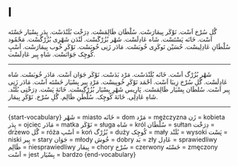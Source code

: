 # I

گُل سُرْخ اَسْت.
نَوْکَر بِیمَارَسْت.
سُلْطَان ظَالِمَسْت.
دِرَخْت بُلَنْدَسْت.
پِدَر بِسْیَار خَسْتَه اَسْت.
خَانَه پَسْتَسْت.
شَاه عَادِلَسْت.
شَهْر بُزُرْگَسْت.
لَنْدَن شَهْرِی بُزُرْگَسْت.
مَحْمُود سُلْطَانِ عَادِلِیسْت.
حُسَیْن نَوکَرِی خُوبَسْت.
مَادَر زَنِی خُوبَسْت.
نَوْکَرِ خُوب بِیمَارَسْت.
اَسْپِ کُوچِک جَوَانَسْت.
شَاهِ پِیر عَادِلَسْت.

---

شَهْر بُزُرْگ اَسْت.
خَانَه بُلَنْدَسْت.
مَرْد بَدَسْت.
نَوْکَر جَوَان اَسْت.
مَادَر خُوبَسْت.
شَاه عَادِلَسْت.
گُلِ سُرْخ زِیبَا اَسْت.
اَحْمَد نَوْکَرِ خُوبِیسْت.
مَرْدِ پِیر بِسْیَار خَسْتَه اَسْت.
مَادَر زَنِی پِیر اَسْت.
سُلطَان بِسْیَار ظَالِمَسْت.
پَارِیس شَهْرِ بِسْیَار بُزُرْگِیسْت.
خَانَهٔ پَسْت.
دِرَخْتِی بُلَنْد.
شَاهِ عَادِلِی.
خَانَهٔ کُوچِک.
سُلْطَنِ ظَالِم.
گُلِ سُرْخ.
نَوْکَرِ بِیمَار.

---
{start-vocabulary}
شَهْر = miasto
خَانَه = dom
مَرْد = mężczyzna
زَن = kobieta
پِدَر = ojciec
مَادَر = matka
نَوْکَر = sługa
شَاه = król
سُلْطَان = sułtan
دِرَخْت = drzewo
گُل = róża
اَسْپ = koń
بُزُرْگ = duży
کُوچِک = mały
بُلَنْد = wysoki
پَسْت = niski
پِیر = stary
جَوَان = młody
خُوش = dobry
بَد = zły
عَادِل = sprawiedliwy
ظَالِم = niesprawiedliwy
بِیمَار = chory
سُرْخ = czerwony
خَسْتَه = zmęczony
اَسْت = jest
بِسْیَار = bardzo
{end-vocabulary}
